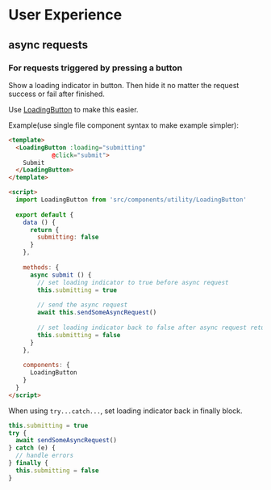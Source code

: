 # User Experience

## async requests

### For requests triggered by pressing a button

  Show a loading indicator in button. Then hide it no matter the request success or fail after finished.

  Use [LoadingButton](src/components/utility/LoadingButton) to make this easier.
  
  Example(use single file component syntax to make example simpler):
  
  ```html
  <template>
    <LoadingButton :loading="submitting"
              @click="submit">
      Submit
    </LoadingButton>
  </template>
  
  <script>
    import LoadingButton from 'src/components/utility/LoadingButton'
    
    export default {
      data () {
        return {
          submitting: false
        }
      },
      
      methods: {
        async submit () {
          // set loading indicator to true before async request
          this.submitting = true
          
          // send the async request
          await this.sendSomeAsyncRequest()
          
          // set loading indicator back to false after async request return
          this.submitting = false
        }
      },
      
      components: {
        LoadingButton
      }  
    }
  </script>
  ```
  
  When using `try...catch...`, set loading indicator back in finally block.
  
  ```javascript
  this.submitting = true
  try {
    await sendSomeAsyncRequest()
  } catch (e) {
    // handle errors
  } finally {
    this.submitting = false
  }
  ```
